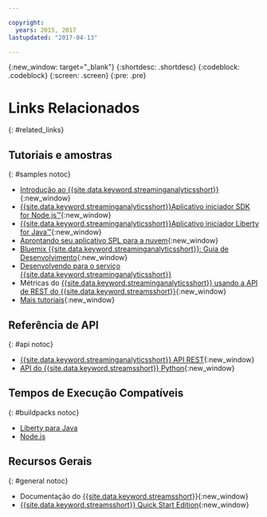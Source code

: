 ```yaml
---

copyright:
  years: 2015, 2017
lastupdated: "2017-04-13"

---
```


<!-- Attribute definitions -->
{:new_window: target="_blank"}
{:shortdesc: .shortdesc}
{:codeblock: .codeblock}
{:screen: .screen}
{:pre: .pre}

# Links Relacionados
{: #related_links}

## Tutoriais e amostras
{: #samples notoc}
* [Introdução ao {{site.data.keyword.streaminganalyticsshort}}](https://developer.ibm.com/streamsdev/docs/streaming-analytics-now-available-bluemix){:new_window}
* [{{site.data.keyword.streaminganalyticsshort}}Aplicativo iniciador SDK for Node.js™](http://bit.ly/1iR1bzu){:new_window}
* [{{site.data.keyword.streaminganalyticsshort}}Aplicativo iniciador Liberty for Java™](https://developer.ibm.com/streamsdev/docs/bluemix-streaming-analytics-starter-application/){:new_window}
* [Aprontando seu aplicativo SPL para a nuvem](https://developer.ibm.com/streamsdev/docs/getting-spl-application-ready-cloud){:new_window}
* [Bluemix {{site.data.keyword.streaminganalyticsshort}}: Guia de Desenvolvimento](https://developer.ibm.com/streamsdev/docs/bluemix-streaming-analytics-development-guide/){:new_window}
* [Desenvolvendo para o serviço {{site.data.keyword.streaminganalyticsshort}}](http://ibmstreams.github.io/streamsx.documentation/docs/python/1.6/python-appapi-devguide-2a/index.html)
* Métricas do [{{site.data.keyword.streaminganalyticsshort}} usando a API de REST do {{site.data.keyword.streamsshort}}](https://developer.ibm.com/bluemix/2016/07/25/streaming-analytics-metrics-using-rest-api/){:new_window}
* [Mais tutoriais](StreamingAnalytics.html#r_integrating_cloudant_rest){:new_window}


## Referência de API
{: #api notoc}
* [{{site.data.keyword.streaminganalyticsshort}} API REST](https://console.ng.bluemix.net/apidocs/220){:new_window}
* [API do {{site.data.keyword.streamsshort}} Python](http://ibmstreams.github.io/streamsx.documentation/docs/python/1.6/python-appapi-devguide/){:new_window}


## Tempos de Execução Compatíveis
{: #buildpacks notoc}
* [Liberty para Java](/docs/runtimes/liberty/index.html#liberty)
* [Node.js](/docs/runtimes/nodejs/index.html#nodejs)

## Recursos Gerais
{: #general notoc}
* Documentação do
[{{site.data.keyword.streamsshort}}](http://www.ibm.com/support/knowledgecenter/SSCRJU_4.2.0/com.ibm.streams.welcome.doc/doc/kc-homepage.html){:new_window}
* [{{site.data.keyword.streamsshort}} Quick Start Edition](http://www.ibm.com/analytics/us/en/technology/stream-computing/){:new_window}
